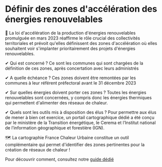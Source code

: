 # Définir des zones d'accélération des énergies renouvelables

🎯 La loi d'accélération de la production d'énergies renouvelables promulguée en mars 2023 réaffirme le rôle crucial des collectivités territoriales et prévoit qu'elles définissent des zones d'accélération où elles souhaitent voir s'implanter prioritairement des projets d'énergies renouvelables.

✔ Qui est concerné ? Ce sont les communes qui sont chargées de la définition de ces zones, après concertation avec leurs administrés

✔ A quelle échéance ? Ces zones doivent être remontées par les communes à leur référent préfectoral avant le 31 décembre 2023

✔ Sur quelles énergies doivent porter ces zones ? Toutes les énergies renouvelables sont concernées, y compris donc les énergies thermiques qui permettent d'alimenter des réseaux de chaleur.

✔ Quels sont les outils mis à disposition des élus ? Pour permettre aux élus de mener à bien cet exercice, un portail cartographique dédié a été conçu par le ministère de la Transition énergétique, le Cerema et l’Institut national de l’information géographique et forestière (IGN).

🗺 La cartographie France Chaleur Urbaine constitue un outil complémentaire qui permet d'identifier des zones pertinentes pour la création de réseaux de chaleur !

Pour découvrir comment, consultez notre [guide dédié](/documentation/FCU\_zones\_acceleration\_ENR.pdf)
